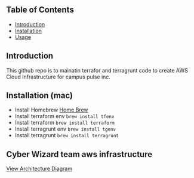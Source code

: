 ## Table of Contents
- [Introduction](#introduction)
- [Installation](#installation)
- [Usage](#usage)

## Introduction
This github repo is to mainatin terrafor and terragrunt code to create AWS Cloud Infrastructure for campus pulse inc.

## Installation (mac)
- Install Homebrew
[Home Brew](https://brew.sh/)
- Install terraform env
    ```brew install tfenv```
- Install terraform
    ```brew install terraform```
- Install terragrunt env
    ```brew install tgenv```
- Install terragrunt
    ```brew install terragrunt```

## Cyber Wizard team aws infrastructure
[View Architecture Diagram](docs/cyber-wizard/Three-Tier-Architecture.drawio)
